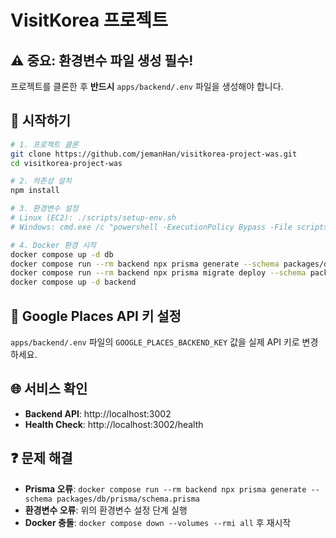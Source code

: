 # VisitKorea 프로젝트

## ⚠️ 중요: 환경변수 파일 생성 필수!

프로젝트를 클론한 후 **반드시** `apps/backend/.env` 파일을 생성해야 합니다.

## 🚀 시작하기

```bash
# 1. 프로젝트 클론
git clone https://github.com/jemanHan/visitkorea-project-was.git
cd visitkorea-project-was

# 2. 의존성 설치
npm install

# 3. 환경변수 설정
# Linux (EC2): ./scripts/setup-env.sh
# Windows: cmd.exe /c "powershell -ExecutionPolicy Bypass -File scripts\setup-env.ps1"

# 4. Docker 환경 시작
docker compose up -d db
docker compose run --rm backend npx prisma generate --schema packages/db/prisma/schema.prisma
docker compose run --rm backend npx prisma migrate deploy --schema packages/db/prisma/schema.prisma
docker compose up -d backend
```

## 🔑 Google Places API 키 설정

`apps/backend/.env` 파일의 `GOOGLE_PLACES_BACKEND_KEY` 값을 실제 API 키로 변경하세요.

## 🌐 서비스 확인

- **Backend API**: http://localhost:3002
- **Health Check**: http://localhost:3002/health

## ❓ 문제 해결

- **Prisma 오류**: `docker compose run --rm backend npx prisma generate --schema packages/db/prisma/schema.prisma`
- **환경변수 오류**: 위의 환경변수 설정 단계 실행
- **Docker 충돌**: `docker compose down --volumes --rmi all` 후 재시작